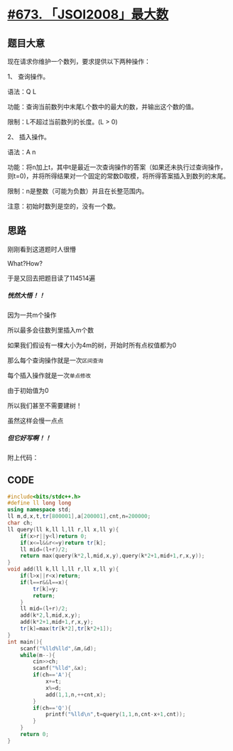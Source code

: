 # [#673. 「JSOI2008」最大数](https://qoj.fzoi.top/problem/673)

## 题目大意

现在请求你维护一个数列，要求提供以下两种操作：

1、 查询操作。

语法：Q L

功能：查询当前数列中末尾L个数中的最大的数，并输出这个数的值。

限制：L不超过当前数列的长度。(L > 0)

2、 插入操作。

语法：A n

功能：将n加上t，其中t是最近一次查询操作的答案（如果还未执行过查询操作，则t=0)，并将所得结果对一个固定的常数D取模，将所得答案插入到数列的末尾。

限制：n是整数（可能为负数）并且在长整范围内。

注意：初始时数列是空的，没有一个数。

## 思路

刚刚看到这道题时人很懵

What?How?

于是又回去把题目读了114514遍

##### 恍然大悟！！

因为一共m个操作

所以最多会往数列里插入m个数

如果我们假设有一棵大小为4m的树，开始时所有点权值都为0

那么每个查询操作就是一次`区间查询`

每个插入操作就是一次`单点修改`

由于初始值为0

所以我们甚至不需要建树！

虽然这样会慢一点点

##### 但它好写啊！！

附上代码：

## CODE

```c++
#include<bits/stdc++.h>
#define ll long long
using namespace std;
ll m,d,x,t,tr[800001],a[200001],cnt,n=200000;
char ch;
ll query(ll k,ll l,ll r,ll x,ll y){
    if(x>r||y<l)return 0;
    if(x<=l&&r<=y)return tr[k];
    ll mid=(l+r)/2;
    return max(query(k*2,l,mid,x,y),query(k*2+1,mid+1,r,x,y));
}
void add(ll k,ll l,ll r,ll x,ll y){
    if(l>x||r<x)return;
    if(l==r&&l==x){
        tr[k]=y;
        return;
    }
    ll mid=(l+r)/2;
    add(k*2,l,mid,x,y);
    add(k*2+1,mid+1,r,x,y);
    tr[k]=max(tr[k*2],tr[k*2+1]);
}
int main(){
    scanf("%lld%lld",&m,&d);
    while(m--){
        cin>>ch;
        scanf("%lld",&x);
        if(ch=='A'){
            x+=t;
            x%=d;
            add(1,1,n,++cnt,x);
        }
        if(ch=='Q'){
            printf("%lld\n",t=query(1,1,n,cnt-x+1,cnt));
        }
    }
    return 0;
}
```